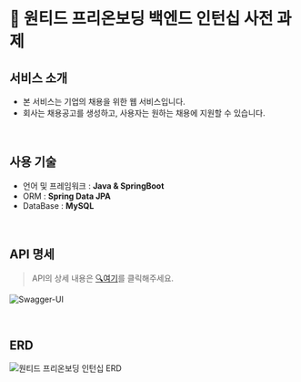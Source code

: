 # 🚩 원티드 프리온보딩 백엔드 인턴십 사전 과제

## 서비스 소개
- 본 서비스는 기업의 채용을 위한 웹 서비스입니다.
- 회사는 채용공고를 생성하고, 사용자는 원하는 채용에 지원할 수 있습니다.

<br>

## 사용 기술
- 언어 및 프레임워크 : **Java & SpringBoot**
- ORM : **Spring Data JPA**
- DataBase : **MySQL**

<br>

## API 명세
> API의 상세 내용은 <a href="https://github.com/ryuneng/wanted-pre-onboarding-backend/wiki/REST-API">🔍여기</a>를 클릭해주세요.

![Swagger-UI](https://github.com/user-attachments/assets/1bf86ac8-8ec0-4d0e-be88-c5cc56e39f89)


<br>

## ERD
![원티드 프리온보딩 인턴십 ERD](https://github.com/user-attachments/assets/7f89e986-3b92-43b0-a7c6-b0ac0f724e0f)

